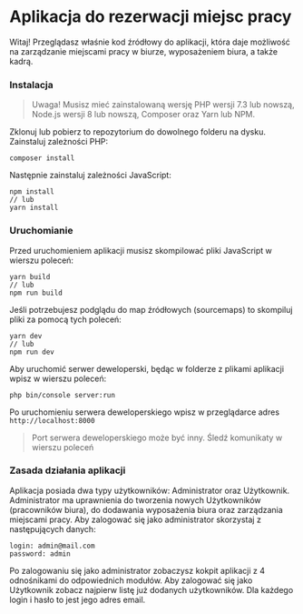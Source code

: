 # Aplikacja do rezerwacji miejsc pracy

Witaj! Przeglądasz właśnie kod źródłowy do aplikacji, która daje możliwość na zarządzanie miejscami pracy w biurze, wyposażeniem biura, a także kadrą.

### Instalacja

> Uwaga! Musisz mieć zainstalowaną wersję PHP wersji 7.3 lub nowszą, Node.js wersji 8 lub nowszą, Composer oraz Yarn lub NPM.

Zklonuj lub pobierz to repozytorium do dowolnego folderu na dysku. Zainstaluj zależności PHP:

```
composer install
```

Następnie zainstaluj zależności JavaScript:

```
npm install
// lub
yarn install
```

### Uruchomianie

Przed uruchomieniem aplikacji musisz skompilować pliki JavaScript w wierszu poleceń:

```
yarn build
// lub
npm run build
```

Jeśli potrzebujesz podglądu do map źródłowych (sourcemaps) to skompiluj pliki za pomocą tych poleceń:

```
yarn dev
// lub
npm run dev
```

Aby uruchomić serwer deweloperski, będąc w folderze z plikami aplikacji wpisz w wierszu poleceń:

```
php bin/console server:run
```

Po uruchomieniu serwera deweloperskiego wpisz w przeglądarce adres `http://localhost:8000`

> Port serwera deweloperskiego może być inny. Śledź komunikaty w wierszu poleceń

### Zasada działania aplikacji

Aplikacja posiada dwa typy użytkowników: Administrator oraz Użytkownik. Administrator ma uprawnienia do tworzenia nowych Użytkowników (pracowników biura), do dodawania wyposażenia biura oraz zarządzania miejscami pracy. Aby zalogować się jako administrator skorzystaj z następujących danych:

```
login: admin@mail.com
password: admin
```

Po zalogowaniu się jako administrator zobaczysz kokpit aplikacji z 4 odnośnikami do odpowiednich modułów.
Aby zalogować się jako Użytkownik zobacz najpierw listę już dodanych użytkowników. Dla każdego login i hasło to jest jego adres email.
